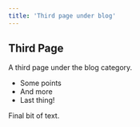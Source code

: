 ```yaml
---
title: 'Third page under blog'
---
```


## Third Page

A third page under the blog category.

* Some points
* And more
* Last thing!

Final bit of text.